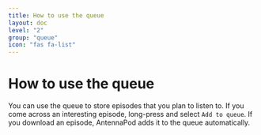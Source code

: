 ```yaml
---
title: How to use the queue
layout: doc
level: "2"
group: "queue"
icon: "fas fa-list"
---
```


# How to use the queue

You can use the queue to store episodes that you plan to listen to. If you come across an interesting episode, long-press and select `Add to queue`. If you download an episode, AntennaPod adds it to the queue automatically.

